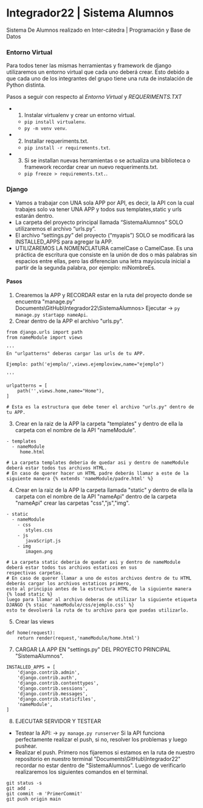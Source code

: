 # Integrador22 | Sistema Alumnos
Sistema De Alumnos realizado en Inter-cátedra | Programación y Base de Datos

### Entorno Virtual

Para todos tener las mismas herramientas y framework de django utilizaremos un entorno virtual que cada uno deberá crear. Esto debido a que cada uno de los integrantes del grupo tiene una ruta de instalación de Python distinta.

Pasos a seguir con respecto al *Entorno Virtual* y *REQUERIMENTS.TXT*
* 1) Instalar virtualenv y crear un entorno virtual.
  -  `pip install virtualenv`.
  -  `py -m venv venv`.
* 2) Installar requeriments.txt. 
  -  `pip install -r requirements.txt`.
* 3) Si se installan nuevas herramientas o se actualiza una biblioteca o framework recordar crear un nuevo requeriments.txt.
  -  `pip freeze > requirements.txt.`.

### Django

* Vamos a trabajar con UNA sola APP por API, es decir, la API con la cual trabajes solo va tener UNA APP y todos sus templates,static y urls estarán dentro.
* La carpeta del proyecto principal llamada “SistemaAlumnos” SOLO utilizaremos el archivo “urls.py”.
* El archivo “settings.py” del proyecto (“myapis”) SOLO se modificará las INSTALLED_APPS para agregar la APP.
* UTILIZAREMOS LA NOMENCLATURA camelCase o CamelCase.
Es una práctica de escritura que consiste en la unión de dos o más palabras sin espacios entre ellas, pero las diferencian una letra mayúscula inicial a partir de la segunda palabra, por ejemplo: miNombreEs.

#### Pasos
1) Crearemos la APP y RECORDAR estar en la ruta del proyecto donde se encuentra "manage.py" Documents\GitHub\Integrador22\SistemaAlumnos>
 Ejecutar -> `py manage.py startapp nameApi`.
2) Crear dentro de la APP el archivo "urls.py".

```
from django.urls import path
from nameModule import views

'''
En "urlpatterns" deberas cargar las urls de tu APP.

Ejemplo: path('ejemplo/',views.ejemploview,name="ejemplo")

'''

urlpatterns = [
    path('',views.home,name="Home"),
]

# Esta es la estructura que debe tener el archivo "urls.py" dentro de tu APP.
```

3) Crear en la raiz de la APP la carpeta "templates" y dentro de ella la carpeta con el nombre de la API "nameModule".
```
- templates
  - nameModule
     home.html
             
# La carpeta templates deberia de quedar asi y dentro de nameModule deberá estar todos tus archivos HTML.
# En caso de querer hacer un HTML padre deberás llamar a este de la siguiente manera {% extends 'nameModule/padre.html' %}
```

4) Crear en la raiz de la APP la carpeta llamada "static" y dentro de ella la carpeta con el nombre de la API "nameApi" dentro de la carpeta "nameApi" crear las carpetas "css","js","img".
```
- static
  - nameModule
    - css
       styles.css
    - js
       javaScript.js
    - img
       imagen.png
       
# La carpeta static deberia de quedar asi y dentro de nameModule deberá estar todos tus archivos estaticos en sus 
respectivas carpetas.
# En caso de querer llamar a uno de estos archivos dentro de tu HTML deberás cargar los archivos estaticos primero,
esto al principio antes de la estructura HTML de la siguiente manera {% load static %} 
luego para llamar al archivo deberas de utilizar la siguiente etiqueta DJANGO {% staic 'nameModule/css/ejemplo.css' %} 
esto te devolverá la ruta de tu archivo para que puedas utilizarlo.
```

5) Crear las views 
```
def home(request):
    return render(request,'nameModule/home.html')
```

7. CARGAR LA APP EN "settings.py" DEL PROYECTO PRINCIPAL "SistemaAlumnos".
```
INSTALLED_APPS = [
    'django.contrib.admin',
    'django.contrib.auth',
    'django.contrib.contenttypes',
    'django.contrib.sessions',
    'django.contrib.messages',
    'django.contrib.staticfiles',
    'nameModule',
]
```

8) EJECUTAR SERVIDOR Y TESTEAR

* Testear la API:
   -> `py manage.py runserver`
   Si la API funciona perfectamente realizar el push, si no, resolver los problemas y luego pushear.
* Realizar el push.
   Primero nos fijaremos si estamos en la ruta de nuestro repositorio en nuestro terminal "Documents\GitHub\Integrador22\" recordar no estar dentro de "SistemaAlumnos". Luego de verificarlo realizaremos los siguientes comandos en el terminal.
```
git status -s 
git add .
git commit -m 'PrimerCommit'
git push origin main
```
